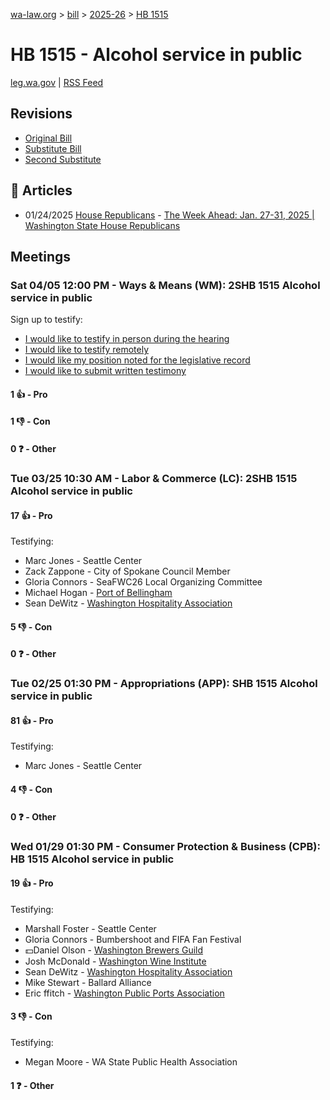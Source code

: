 [wa-law.org](/) > [bill](/bill/) > [2025-26](/bill/2025-26/) > [HB 1515](/bill/2025-26/hb/1515/)

# HB 1515 - Alcohol service in public
[leg.wa.gov](https://app.leg.wa.gov/billsummary?BillNumber=1515&Year=2025&Initiative=false) | [RSS Feed](./rss.xml)

## Revisions
* [Original Bill](1/)
* [Substitute Bill](S/)
* [Second Substitute](S2/)

## 📰 Articles
* 01/24/2025 [House Republicans](/org/house_republicans/) - [The Week Ahead: Jan. 27-31, 2025 | Washington State House Republicans](https://houserepublicans.wa.gov/week/the-week-ahead-jan-27-31-2025/#:~:text=HB%201515)

## Meetings
### Sat 04/05 12:00 PM - Ways & Means (WM): 2SHB 1515 Alcohol service in public
Sign up to testify:
* [I would like to testify in person during the hearing](https://app.leg.wa.gov/csi/Testifier/Add?chamber=House&mId=33217&aId=166875&caId=26895&tId=1)
* [I would like to testify remotely](https://app.leg.wa.gov/csi/Testifier/Add?chamber=House&mId=33217&aId=166875&caId=26895&tId=2)
* [I would like my position noted for the legislative record](https://app.leg.wa.gov/csi/Testifier/Add?chamber=House&mId=33217&aId=166875&caId=26895&tId=3)
* [I would like to submit written testimony](https://app.leg.wa.gov/csi/Testifier/Add?chamber=House&mId=33217&aId=166875&caId=26895&tId=4)

#### 1 👍 - Pro

#### 1 👎 - Con

#### 0 ❓ - Other

### Tue 03/25 10:30 AM - Labor & Commerce (LC): 2SHB 1515 Alcohol service in public
#### 17 👍 - Pro
Testifying:
* Marc Jones - Seattle Center
* Zack Zappone - City of Spokane Council Member
* Gloria Connors - SeaFWC26 Local Organizing Committee
* Michael Hogan - [Port of Bellingham](/org/port_of_bellingham/)
* Sean DeWitz - [Washington Hospitality Association](/org/washington_hospitality_association/)

#### 5 👎 - Con

#### 0 ❓ - Other

### Tue 02/25 01:30 PM - Appropriations (APP): SHB 1515 Alcohol service in public
#### 81 👍 - Pro
Testifying:
* Marc Jones - Seattle Center

#### 4 👎 - Con

#### 0 ❓ - Other

### Wed 01/29 01:30 PM - Consumer Protection & Business (CPB): HB 1515 Alcohol service in public
#### 19 👍 - Pro
Testifying:
* Marshall Foster - Seattle Center
* Gloria Connors - Bumbershoot and FIFA Fan Festival
* 💵Daniel Olson - [Washington Brewers Guild](/org/washington_brewers_guild/)
* Josh McDonald - [Washington Wine Institute](/org/washington_wine_institute/)
* Sean DeWitz - [Washington Hospitality Association](/org/washington_hospitality_association/)
* Mike Stewart - Ballard Alliance
* Eric ffitch - [Washington Public Ports Association](/org/washington_public_ports_association/)

#### 3 👎 - Con
Testifying:
* Megan Moore - WA State Public Health Association

#### 1 ❓ - Other
